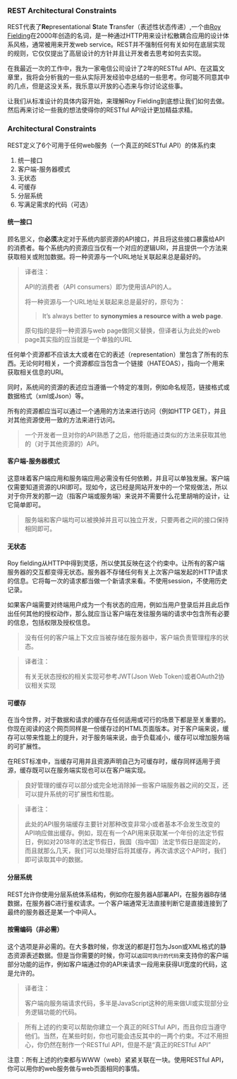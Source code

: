 ### REST Architectural Constraints

REST代表了**Re**presentational **S**tate **T**ransfer（表述性状态传递）,一个由[Roy Fielding](https://en.wikipedia.org/wiki/Roy_Fielding)在2000年创造的名词，是一种通过HTTP用来设计松散耦合应用的设计体系风格，通常被用来开发web service。REST并不强制任何有关如何在底层实现的规则，它仅仅提出了高层设计的方针并且让开发者去思考如何去实现。

在我最近一次的工作中，我为一家电信公司设计了2年的RESTful API、在这篇文章里，我将会分析我的一些从实际开发经验中总结的一些思考。你可能不同意其中的几点，但是这没关系，我乐意以开放的心态来与你讨论这些事。

让我们从标准设计的具体内容开始，来理解Roy Fielding到底想让我们如何去做。然后再来讨论一些我的想法使得你的RESTful API设计更加精益求精。

### Architectural Constraints

REST定义了6个可用于任何web服务（一个真正的RESTful API）的体系约束

1. 统一接口
2. 客户端-服务器模式
3. 无状态
4. 可缓存
5. 分层系统
6. 写满足需求的代码（可选）

#### 统一接口

顾名思义，你**必须**决定对于系统内部资源的API接口，并且将这些接口暴露给API的消费者。每个系统内的资源应当仅有一个对应的逻辑URI，并且提供一个方法来获取相关或附加数据。将一种资源与一个URL地址关联起来总是最好的。

> 译者注：
>
> API的消费者（API consumers）即为使用该API的人。
>
> 将一种资源与一个URL地址关联起来总是最好的，原句为：
>
> > It’s always better to **synonymies a resource with a web page**.
>
> 原句指的是将一种资源与web page做同义替换，但译者认为此处的web page其实指的应当就是一个单独的URL

任何单个资源都不应该太大或者在它的表述（representation）里包含了所有的东西。无论何时相关，一个资源都应当包含一个链接（HATEOAS），指向一个用来获取相关信息的URI。

同时，系统间的资源的表述应当遵循一个特定的准则，例如命名规范，链接格式或数据格式（xml或Json）等。

所有的资源都应当可以通过一个通用的方法来进行访问（例如HTTP GET），并且对其他资源使用一致的方法来进行访问。

> 一个开发者一旦对你的API熟悉了之后，他将能通过类似的方法来获取其他的（对于其他资源的）API。

#### 客户端-服务器模式

这意味着客户端应用和服务端应用必需没有任何依赖，并且可以单独发展。客户端仅需要知道资源的URI即可。现如今，这已经是网站开发中的一个常规做法，所以对于你开发的那一边（指客户端或服务端）来说并不需要什么花里胡哨的设计，让它简单即可。

> 服务端和客户端均可以被换掉并且可以独立开发，只要两者之间的接口保持相同即可。

#### 无状态

Roy fielding从HTTP中得到灵感，所以使其反映在这个约束中。让所有的客户端服务器的交互都变得无状态。服务器不存储任何有关上次客户端发起的HTTP请求的信息。它将每一次的请求都当做一个新请求来看。不使用session，不使用历史记录。

如果客户端需要对终端用户成为一个有状态的应用，例如当用户登录后并且此后作出任何其他的授权动作，那么就应当让客户端在发往服务端的请求中包含所有必要的信息，包括权限及授权信息。

> 没有任何的客户端上下文应当被存储在服务器中，客户端负责管理程序的状态。

> 译者注：
>
> 有关无状态授权的相关实现可参考JWT(Json Web Token)或者OAuth2协议相关实现

#### 可缓存

在当今世界，对于数据和请求的缓存在任何适用或可行的场景下都是至关重要的。你现在阅读的这个网页同样是一份缓存过的HTML页面版本。对于客户端来说，缓存可以带来性能上的提升，对于服务端来说，由于负载减小，缓存可以增加服务端的可扩展性。

在REST标准中，当缓存可用并且资源声明自己为可缓存时，缓存同样适用于资源，缓存既可以在服务端实现也可以在客户端实现。

> 良好管理的缓存可以部分或完全地消除掉一些客户端服务器之间的交互，还可以提升系统的可扩展性和性能。

> 译者注：
>
> 此处的API服务端缓存主要针对那种改变非常小或者基本不会发生改变的API响应做出缓存。例如，现在有一个API用来获取某一个年份的法定节假日，例如对2018年的法定节假日，我国（指中国）法定节假日是固定的，而且就那么几天，我们可以处理好后将其缓存，再次请求这个API时，我们即可读取其中的数据。

#### 分层系统

REST允许你使用分层系统体系结构，例如你在服务器A部署API，在服务器B存储数据，在服务器C进行鉴权请求。一个客户端通常无法直接判断它是直接连接到了最终的服务器还是某一个中间人。

#### 按需编码（非必需）

这个选项是非必需的。在大多数时候，你发送的都是打包为Json或XML格式的静态资源表述数据。但是当你需要的时候，你可以`返回可执行的代码`来支持你的客户端部分功能的运作，例如客户端通过你的API来请求一段用来获得UI宽度的代码，这是允许的。

> 译者注：
>
> 客户端向服务端请求代码，多半是JavaScript这种的用来做UI或实现部分业务逻辑功能的代码。

> 所有上述的约束可以帮助你建立一个真正的RESTful API，而且你应当遵守他们。当然，在某些时刻，你也可能会违反其中的一两个约束。不过不用担心，你仍然在制作一个RESTful API，但是不是“真正的RESTful API”

注意：所有上述的约束都与WWW（web）紧紧关联在一块。使用RESTful API，你可以用你的web服务做与web页面相同的事情。